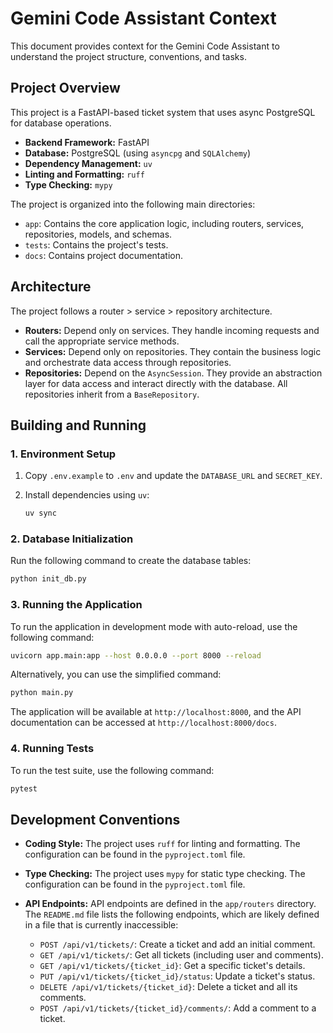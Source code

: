 # Gemini Code Assistant Context

This document provides context for the Gemini Code Assistant to understand the project structure, conventions, and tasks.

## Project Overview

This project is a FastAPI-based ticket system that uses async PostgreSQL for database operations.

*   **Backend Framework:** FastAPI
*   **Database:** PostgreSQL (using `asyncpg` and `SQLAlchemy`)
*   **Dependency Management:** `uv`
*   **Linting and Formatting:** `ruff`
*   **Type Checking:** `mypy`

The project is organized into the following main directories:

*   `app`: Contains the core application logic, including routers, services, repositories, models, and schemas.
*   `tests`: Contains the project's tests.
*   `docs`: Contains project documentation.

## Architecture

The project follows a router > service > repository architecture.

*   **Routers:** Depend only on services. They handle incoming requests and call the appropriate service methods.
*   **Services:** Depend only on repositories. They contain the business logic and orchestrate data access through repositories.
*   **Repositories:** Depend on the `AsyncSession`. They provide an abstraction layer for data access and interact directly with the database. All repositories inherit from a `BaseRepository`.

## Building and Running

### 1. Environment Setup

1.  Copy `.env.example` to `.env` and update the `DATABASE_URL` and `SECRET_KEY`.
2.  Install dependencies using `uv`:

    ```bash
    uv sync
    ```

### 2. Database Initialization

Run the following command to create the database tables:

```bash
python init_db.py
```

### 3. Running the Application

To run the application in development mode with auto-reload, use the following command:

```bash
uvicorn app.main:app --host 0.0.0.0 --port 8000 --reload
```

Alternatively, you can use the simplified command:

```bash
python main.py
```

The application will be available at `http://localhost:8000`, and the API documentation can be accessed at `http://localhost:8000/docs`.

### 4. Running Tests

To run the test suite, use the following command:

```bash
pytest
```

## Development Conventions

*   **Coding Style:** The project uses `ruff` for linting and formatting. The configuration can be found in the `pyproject.toml` file.
*   **Type Checking:** The project uses `mypy` for static type checking. The configuration can be found in the `pyproject.toml` file.
*   **API Endpoints:** API endpoints are defined in the `app/routers` directory. The `README.md` file lists the following endpoints, which are likely defined in a file that is currently inaccessible:

    *   `POST /api/v1/tickets/`: Create a ticket and add an initial comment.
    *   `GET /api/v1/tickets/`: Get all tickets (including user and comments).
    *   `GET /api/v1/tickets/{ticket_id}`: Get a specific ticket's details.
    *   `PUT /api/v1/tickets/{ticket_id}/status`: Update a ticket's status.
    *   `DELETE /api/v1/tickets/{ticket_id}`: Delete a ticket and all its comments.
    *   `POST /api/v1/tickets/{ticket_id}/comments/`: Add a comment to a ticket.
